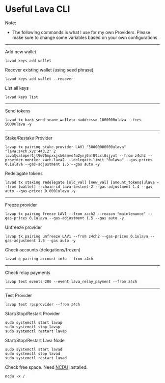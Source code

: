 # Useful Lava CLI

Note:

* The following commands is what I use for my own Providers. Please make sure to change some variables based on your own configurations.

***

Add new wallet

```
lavad keys add wallet
```

Recover existing wallet (using seed phrase)

```
lavad keys add wallet --recover
```

List all keys

```
lavad keys list
```

***

Send tokens

```
lavad tx bank send <name_wallet> <address> 1000000ulava --fees 5000ulava -y
```

***

Stake/Restake Provider

```
lavap tx pairing stake-provider LAV1 "50000000000ulava" "lava.z4ch.xyz:443,2" 2 lava@valoper1jt9w26mpxxjsk63mvd4m2ynj0af09csl0sjyut --from z4ch2 --provider-moniker z4ch-lava2  --delegate-limit "0ulava" --gas-prices 0.1ulava --gas-adjustment 1.5 --gas auto -y
```

Redelagate tokens

```
lavad tx staking redelegate [old_val] [new_val] [amount_tokens]ulava --from [wallet] --chain-id lava-testnet-2 --gas-adjustment 1.4 --gas auto --gas-prices 0.0001ulava -y
```

***

Freeze provider

```
lavap tx pairing freeze LAV1 --from zach2 --reason "maintenance" --gas-prices 0.1ulava --gas-adjustment 1.5 --gas auto -y
```

Unfreeze provider

```
lavap tx pairing unfreeze LAV1 --from z4ch2 --gas-prices 0.1ulava --gas-adjustment 1.5 --gas auto -y
```

Check accounts (delegations/frozen)

```
lavad q pairing account-info --from z4ch
```

***

Check relay payments

```
lavap test events 200 --event lava_relay_payment --from z4ch
```

***

Test Provider

```
lavap test rpcprovider --from z4ch
```

Start/Stop/Restart Provider

```
sudo systemctl start lavap
sudo systemctl stop lavap
sudo systemctl restart lavap
```

Start/Stop/Restart Lava Node

```
sudo systemctl start lavad
sudo systemctl stop lavad
sudo systemctl restart lavad
```



Check free space. Need [NCDU](https://ostechnix.com/check-disk-space-usage-linux-using-ncdu/) installed.

```
ncdu -x /
```
